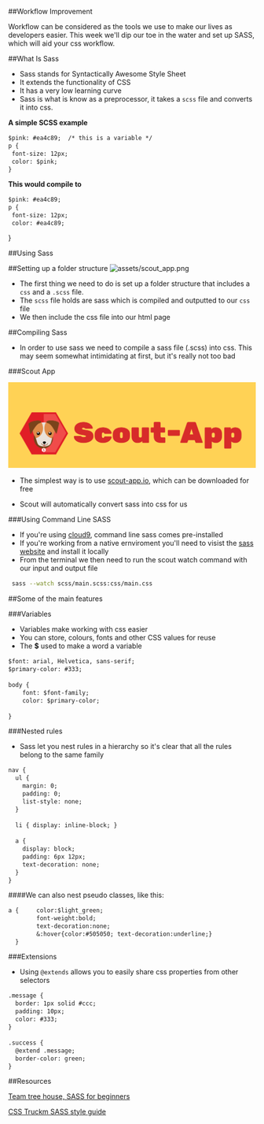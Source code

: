 ##Workflow Improvement 

Workflow can be considered as the tools we use to make our lives as developers easier. This week we'll dip our toe in the water and set up SASS, which will aid your css workflow. 

##What Is Sass 

- Sass stands for Syntactically Awesome Style Sheet
- It extends the functionality of CSS
- It has a very low learning curve 
- Sass is what is know as a preprocessor, it takes a `scss` file and converts it into css. 

**A simple SCSS example**

```
$pink: #ea4c89;  /* this is a variable */
p {
 font-size: 12px;
 color: $pink;
}
```
**This would compile to**

```
$pink: #ea4c89;
p {
 font-size: 12px;
 color: #ea4c89;
```
}


##Using Sass

##Setting up a folder structure
 ![assets/scout_app.png](assets/folder_structure.png)
 - The first thing we need to do is set up a folder structure that includes a `css` and a `.scss` file.
 - The `scss` file holds are sass which is compiled and outputted to our `css` file
 - We then include the css file into our html page
  
 
##Compiling Sass 

 - In order to use sass we need to compile a sass file (.scss) into css. This may seem somewhat intimidating at first, but it's really not too bad
 

###Scout App

![assets/scout_app.png](assets/scout_app.png)
  
 
 - The simplest way is to use [scout-app.io](http://scout-app.io), which can be downloaded for free

 - Scout will automatically convert sass into css for us



###Using Command Line SASS 

- If you're using [cloud9](http://www.cloud9.io), command line sass comes pre-installed 
- If you're working from a native ernviroment you'll need to visist the [sass website](http://sass-lang.com/install) and install it locally 
- From the terminal we then need to run the scout watch command with our input and output file

```bash  
 sass --watch scss/main.scss:css/main.css
``` 
 
##Some of the main features 

###Variables

 - Variables make working with css easier 
 - You can store, colours, fonts and other CSS values for reuse 
 - The **$** used to make a word a variable 

```
$font: arial, Helvetica, sans-serif;
$primary-color: #333;

body {
	font: $font-family;
	color: $primary-color;
	
}
```



###Nested rules 

- Sass let you nest rules in a hierarchy so it's clear that all the rules belong to the same family 


```
nav {
  ul {
    margin: 0;
    padding: 0;
    list-style: none;
  }

  li { display: inline-block; }

  a {
    display: block;
    padding: 6px 12px;
    text-decoration: none;
  }
}

```

####We can also nest pseudo classes, like this:

```
a {		color:$light_green; 
		font-weight:bold; 
		text-decoration:none;
 		&:hover{color:#505050; text-decoration:underline;}
  }

```

###Extensions 

- Using `@extends` allows you to easily share css properties from other selectors


```
.message {
  border: 1px solid #ccc;
  padding: 10px;
  color: #333;
}

.success {
  @extend .message;
  border-color: green;
}

```





##Resources 

[Team tree house, SASS for beginners](http://blog.teamtreehouse.com/the-absolute-beginners-guide-to-sass)

[CSS Truckm SASS style guide](https://css-tricks.com/sass-style-guide/
)
